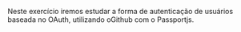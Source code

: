 Neste exercício iremos estudar a forma de autenticação de usuários baseada no OAuth, utilizando oGithub com o Passportjs.